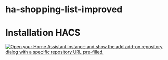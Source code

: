 # ha-shopping-list-improved

# Installation HACS
[![Open your Home Assistant instance and show the add add-on repository dialog with a specific repository URL pre-filled.](https://my.home-assistant.io/badges/supervisor_add_addon_repository.svg)]([https://my.home-assistant.io/redirect/supervisor_add_addon_repository/?repository_url=https%3A%2F%2Fgithub.com%2FNisbo%2Fha-shopping-list-improved](https://my.home-assistant.io/redirect/hacs_repository/?owner=Nisbo&repository=ha-shopping-list-improved&category=plugin))
